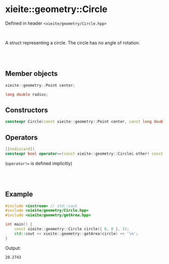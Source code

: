 # xieite::geometry::Circle
Defined in header `<xieite/geometry/Circle.hpp>`

<br/>

A struct representing a circle. The circle has no angle of rotation.

<br/><br/>

## Member objects
```cpp
xieite::geometry::Point center;
```
```cpp
long double radius;
```

## Constructors
```cpp
constexpr Circle(const xieite::geometry::Point center, const long double radius) noexcept;
```

## Operators
```cpp
[[nodiscard]]
constexpr bool operator==(const xieite::geometry::Circle& other) const noexcept;
```
(`operator!=` is defined implicitly)

<br/><br/>

## Example
```cpp
#include <iostream> // std::cout
#include <xieite/geometry/Circle.hpp>
#include <xieite/geometry/getArea.hpp>

int main() {
	const xieite::geometry::Circle circle({ 0, 0 }, 3);
	std::cout << xieite::geometry::getArea(circle) << '\n';
}
```
Output:
```
28.2743
```
